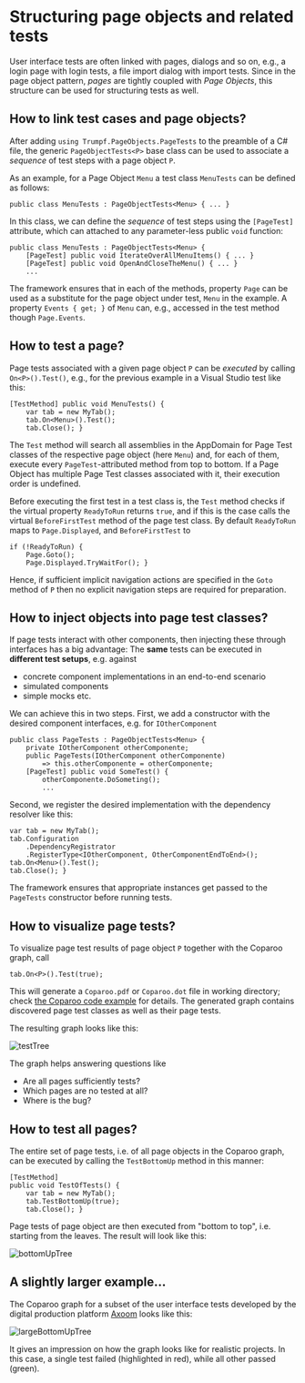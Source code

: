 # Structuring page objects and related tests
User interface tests are often linked with pages, dialogs and so on, e.g., a login page with login tests, a file import dialog with import tests.
Since in the page object pattern, *pages* are tightly coupled with *Page Objects*, this structure can be used for structuring tests as well.

## How to link test cases and page objects?
 After adding `using Trumpf.PageObjects.PageTests` to the preamble of a C# file, the generic `PageObjectTests<P>` base class can be used to associate a *sequence* of test steps with a page object `P`.

As an example, for a Page Object `Menu` a test class `MenuTests` can be defined as follows:

    public class MenuTests : PageObjectTests<Menu> { ... }

In this class, we can define the *sequence* of test steps using the `[PageTest]` attribute, which can attached to any parameter-less public `void` function:

    public class MenuTests : PageObjectTests<Menu> {
        [PageTest] public void IterateOverAllMenuItems() { ... }
        [PageTest] public void OpenAndCloseTheMenu() { ... }
        ...

The framework ensures that in each of the methods, property `Page` can be used as a substitute for the page object under test, `Menu` in the example.
A property `Events { get; }` of `Menu` can, e.g., accessed in the test method though `Page.Events`.

## How to test a page?
Page tests associated with a given page object `P` can be *executed* by calling `On<P>().Test()`, e.g., for the previous example in a Visual Studio test like this:

    [TestMethod] public void MenuTests() {
        var tab = new MyTab();
        tab.On<Menu>().Test();
        tab.Close(); }

The `Test` method will search all assemblies in the AppDomain for Page Test classes of the respective page object (here `Menu`) and, for each of them, execute every `PageTest`-attributed method from top to bottom.
If a Page Object has multiple Page Test classes associated with it, their execution order is undefined.

Before executing the first test in a test class is, the `Test` method
checks if the virtual property `ReadyToRun` returns `true`, and if this is the case
calls the virtual `BeforeFirstTest` method of the page test class.
By default `ReadyToRun` maps to `Page.Displayed`, and `BeforeFirstTest` to

    if (!ReadyToRun) {
        Page.Goto();
        Page.Displayed.TryWaitFor(); }
Hence, if sufficient implicit navigation actions are specified in the `Goto` method of `P` then no explicit navigation steps are required for preparation.

## How to inject objects into page test classes?
If page tests interact with other components, then injecting these through interfaces has a big advantage:
The **same** tests can be executed in **different test setups**, e.g. against 
- concrete component implementations in an end-to-end scenario
- simulated components
- simple mocks etc.

We can achieve this in two steps. First, we add a constructor with the desired component interfaces, e.g. for `IOtherComponent`

    public class PageTests : PageObjectTests<Menu> {
        private IOtherComponent otherComponente;
        public PageTests(IOtherComponent otherComponente)
            => this.otherComponente = otherComponente;
        [PageTest] public void SomeTest() {
            otherComponente.DoSometing();
            ...
Second, we register the desired implementation with the dependency resolver like this:

    var tab = new MyTab();
    tab.Configuration
        .DependencyRegistrator
        .RegisterType<IOtherComponent, OtherComponentEndToEnd>();
    tab.On<Menu>().Test();
    tab.Close(); }

The framework ensures that appropriate instances get passed to the `PageTests` constructor before running tests.

## How to visualize page tests?
To visualize page test results of page object `P` together with the Coparoo graph, call 

    tab.On<P>().Test(true);

This will generate a `Coparoo.pdf` or `Coparoo.dot` file in working directory; check [the Coparoo code example](DEMO.md) for details.
The generated graph contains discovered page test classes as well as their page tests.

The resulting graph looks like this:

![testTree]

The graph helps answering questions like
- Are all pages sufficiently tests?
- Which pages are no tested at all?
- Where is the bug?

## How to test all pages?
The entire set of page tests, i.e. of all page objects in the Coparoo graph, can be executed by calling the `TestBottomUp` method in this manner:

    [TestMethod]
    public void TestOfTests() {
        var tab = new MyTab();
        tab.TestBottomUp(true);
        tab.Close(); }

Page tests of page object are then executed from "bottom to top", i.e. starting from the leaves. 
The result will look like this:

![bottomUpTree]


## A slightly larger example...
The Coparoo graph for a subset of the user interface tests developed by the digital production platform [Axoom](https://www.axoom.com/) looks like this:

![largeBottomUpTree]

It gives an impression on how the graph looks like for realistic 
 projects. In this case, a single test failed (highlighted in red), while all other passed (green).

[testTree]: ./Resources/testTree.PNG "Coparoo graph with test classes and results"
[bottomUpTree]: ./Resources/bottomUpTree.PNG "Coparoo graph with test classes and results"
[largeBottomUpTree]: ./Resources/largeBottomUpTree.PNG "Large Coparoo graph for Axoom with test classes and results"